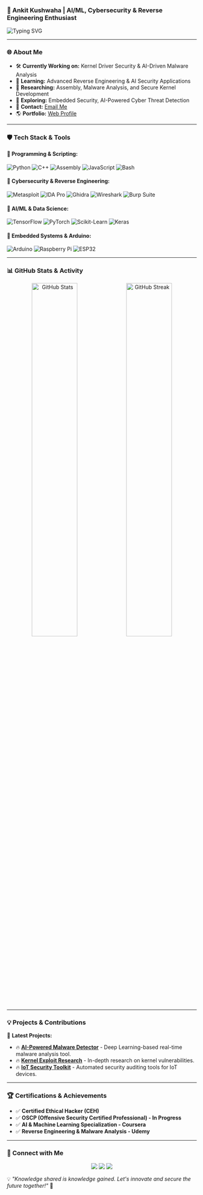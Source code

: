 ### 🚀 Ankit Kushwaha | AI/ML, Cybersecurity & Reverse Engineering Enthusiast

![Typing SVG](https://readme-typing-svg.herokuapp.com?font=Fira+Code&duration=3000&pause=500&color=15F740&width=600&lines=Ethical+Hacker+|+Cybersecurity+Researcher;AI/ML+Developer+|+Reverse+Engineering;Kernel+Driver+Security+Expert;Arduino+&+Embedded+Systems+Enthusiast;Passionate+about+Low-Level+Security)

---

### 🌐 About Me

* 🛠 **Currently Working on:** Kernel Driver Security & AI-Driven Malware Analysis
* 🤖 **Learning:** Advanced Reverse Engineering & AI Security Applications
* 🔬 **Researching:** Assembly, Malware Analysis, and Secure Kernel Development
* 🚀 **Exploring:** Embedded Security, AI-Powered Cyber Threat Detection
* 📢 **Contact:** [Email Me](mailto:ankitkushwahahacker99109@gmail.com)
* 🌎 **Portfolio:** [Web Profile](https://web-vite-kappa.vercel.app/)

---

### 🛡️ Tech Stack & Tools

#### 🔹 Programming & Scripting:

![Python](https://img.shields.io/badge/-Python-3776AB?style=for-the-badge&logo=python&logoColor=white)
![C++](https://img.shields.io/badge/-C++-00599C?style=for-the-badge&logo=c%2B%2B&logoColor=white)
![Assembly](https://img.shields.io/badge/-Assembly-525252?style=for-the-badge&logo=assembler&logoColor=white)
![JavaScript](https://img.shields.io/badge/-JavaScript-F7DF1E?style=for-the-badge&logo=javascript&logoColor=black)
![Bash](https://img.shields.io/badge/-Bash-4EAA25?style=for-the-badge&logo=gnu-bash&logoColor=white)

#### 🔹 Cybersecurity & Reverse Engineering:

![Metasploit](https://img.shields.io/badge/-Metasploit-00A9E0?style=for-the-badge&logo=metasploit&logoColor=white)
![IDA Pro](https://img.shields.io/badge/-IDA%20Pro-333333?style=for-the-badge&logo=hex-rays&logoColor=white)
![Ghidra](https://img.shields.io/badge/-Ghidra-FF4500?style=for-the-badge&logo=NSA&logoColor=white)
![Wireshark](https://img.shields.io/badge/-Wireshark-1679A7?style=for-the-badge&logo=wireshark&logoColor=white)
![Burp Suite](https://img.shields.io/badge/-Burp%20Suite-FF6C37?style=for-the-badge&logo=burp-suite&logoColor=white)

#### 🔹 AI/ML & Data Science:

![TensorFlow](https://img.shields.io/badge/-TensorFlow-FF6F00?style=for-the-badge&logo=tensorflow&logoColor=white)
![PyTorch](https://img.shields.io/badge/-PyTorch-EE4C2C?style=for-the-badge&logo=pytorch&logoColor=white)
![Scikit-Learn](https://img.shields.io/badge/-Scikit--Learn-F7931E?style=for-the-badge&logo=scikit-learn&logoColor=white)
![Keras](https://img.shields.io/badge/-Keras-D00000?style=for-the-badge&logo=keras&logoColor=white)

#### 🔹 Embedded Systems & Arduino:

![Arduino](https://img.shields.io/badge/-Arduino-00979D?style=for-the-badge&logo=arduino&logoColor=white)
![Raspberry Pi](https://img.shields.io/badge/-Raspberry%20Pi-A22846?style=for-the-badge&logo=raspberrypi&logoColor=white)
![ESP32](https://img.shields.io/badge/-ESP32-FF6600?style=for-the-badge&logo=esp32&logoColor=white)

---

### 📊 GitHub Stats & Activity

<p align="center">
  <img src="https://github-readme-stats.vercel.app/api?username=ankitkushwaha90&show_icons=true&theme=radical" alt="GitHub Stats" width="49%" />
  <img src="https://github-readme-streak-stats.herokuapp.com/?user=ankitkushwaha90&theme=radical" alt="GitHub Streak" width="49%" />
</p>

---

### 💡 Projects & Contributions

🚀 **Latest Projects:**

* 🔥 **[AI-Powered Malware Detector](https://github.com/ankitkushwaha90/malware-detector)** - Deep Learning-based real-time malware analysis tool.
* 🔥 **[Kernel Exploit Research](https://github.com/ankitkushwaha90/kernel-exploit-research)** - In-depth research on kernel vulnerabilities.
* 🔥 **[IoT Security Toolkit](https://github.com/ankitkushwaha90/iot-security-toolkit)** - Automated security auditing tools for IoT devices.

---

### 🏆 Certifications & Achievements

* ✅ **Certified Ethical Hacker (CEH)**
* ✅ **OSCP (Offensive Security Certified Professional) - In Progress**
* ✅ **AI & Machine Learning Specialization - Coursera**
* ✅ **Reverse Engineering & Malware Analysis - Udemy**

---

### 📢 Connect with Me

<p align="center">
  <a href="https://linkedin.com/in/ankit-kushwaha"><img src="https://img.shields.io/badge/LinkedIn-0A66C2?style=for-the-badge&logo=linkedin&logoColor=white"/></a>
  <a href="mailto:ankitkushwahahacker99109@gmail.com"><img src="https://img.shields.io/badge/Email-D14836?style=for-the-badge&logo=gmail&logoColor=white"/></a>
  <a href="https://github.com/ankitkushwaha90"><img src="https://img.shields.io/badge/GitHub-181717?style=for-the-badge&logo=github&logoColor=white"/></a>
</p>

💡 *"Knowledge shared is knowledge gained. Let's innovate and secure the future together!"* 🚀
